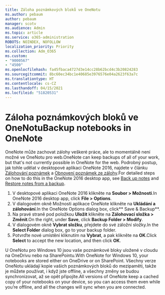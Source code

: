 ```yaml
---
title: Záloha poznámkových bloků ve OneNotu
ms.author: pebaum
author: pebaum
manager: scotv
ms.audience: Admin
ms.topic: article
ms.service: o365-administration
ROBOTS: NOINDEX, NOFOLLOW
localization_priority: Priority
ms.collection: Adm_O365
ms.custom:
- "9000567"
- "4500"
ms.openlocfilehash: fa45fbaca4727d3e14cc28b62bcd4c3b20824283
ms.sourcegitcommit: 8bc60ec34bc1e40685e3976576e04a2623f63a7c
ms.translationtype: HT
ms.contentlocale: cs-CZ
ms.lasthandoff: 04/15/2021
ms.locfileid: "51820531"
---
```

# <a name="backup-notebooks-in-onenote"></a><span data-ttu-id="aeecb-102">Záloha poznámkových bloků ve OneNotu</span><span class="sxs-lookup"><span data-stu-id="aeecb-102">Backup notebooks in OneNote</span></span>

<span data-ttu-id="aeecb-103">OneNote může zachovat zálohy veškeré práce, ale to momentálně není možné ve OneNotu pro web.</span><span class="sxs-lookup"><span data-stu-id="aeecb-103">OneNote can keep backups of all of your work, but that's not currently possible in OneNote for the web.</span></span> <span data-ttu-id="aeecb-104">Podrobný postup, jak tohle udělat v desktopové aplikaci OneNote 2016, najdete v článku [Zálohování poznámek](https://support.office.com/article/back-up-notes-f58b34b0-611d-435e-87fa-7942a1767af4#id0eaabaaa=2016,_2013,_2010) a [Obnovení poznámek ze zálohy](https://support.microsoft.com/office/5daf9cb0-6769-4998-a5de-f044fdd0d831).</span><span class="sxs-lookup"><span data-stu-id="aeecb-104">For detailed steps on how to do this in the OneNote 2016 desktop app, see [Back up notes](https://support.office.com/article/back-up-notes-f58b34b0-611d-435e-87fa-7942a1767af4#id0eaabaaa=2016,_2013,_2010) and [Restore notes from a backup](https://support.microsoft.com/office/5daf9cb0-6769-4998-a5de-f044fdd0d831).</span></span>

1. <span data-ttu-id="aeecb-105">V desktopové aplikaci OneNote 2016 klikněte na **Soubor > Možnosti**.</span><span class="sxs-lookup"><span data-stu-id="aeecb-105">In OneNote 2016 desktop app, click **File > Options**.</span></span>
2. <span data-ttu-id="aeecb-106">V dialogovém okně Možnosti aplikace OneNote klikněte na **Ukládání a zálohování**.</span><span class="sxs-lookup"><span data-stu-id="aeecb-106">In the OneNote Options dialog box, click\*\* Save & Backup\*\*.</span></span>
3. <span data-ttu-id="aeecb-107">Na pravé straně pod položkou **Uložit** klikněte na **Zálohovací složka > Změnit**.</span><span class="sxs-lookup"><span data-stu-id="aeecb-107">On the right, under **Save**, click **Backup Folder > Modify**.</span></span>
4. <span data-ttu-id="aeecb-108">V dialogovém okně **Vybrat složku**, přejdete do své záložní složky.</span><span class="sxs-lookup"><span data-stu-id="aeecb-108">In the **Select Folder** dialog box, go to your backup folder.</span></span>
5. <span data-ttu-id="aeecb-109">Potvrďte nové umístění kliknutím na **Vybrat**, a pak klikněte na **OK**.</span><span class="sxs-lookup"><span data-stu-id="aeecb-109">Click **Select** to accept the new location, and then click **OK**.</span></span>

<span data-ttu-id="aeecb-110">U OneNotu pro Windows 10 jsou vaše poznámkové bloky uložené v cloudu na OneDrivu nebo na SharePointu.</span><span class="sxs-lookup"><span data-stu-id="aeecb-110">With OneNote for Windows 10, your notebooks are stored either on OneDrive or on SharePoint.</span></span> <span data-ttu-id="aeecb-111">Všechny verze OneNotu ukládají kopie vašich poznámkových bloků do mezipaměti, takže je můžete používat, i když jste offline, a všechny změny se budou synchronizovat, až se opět připojíte.</span><span class="sxs-lookup"><span data-stu-id="aeecb-111">All versions of OneNote keep a cached copy of your notebooks on your device, so you can access them even while you’re offline, and all the changes will sync when you are connected.</span></span>
